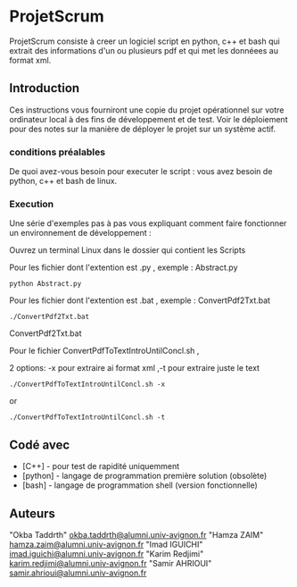 # ProjetScrum

ProjetScrum consiste à creer un logiciel script en python, c++ et bash qui extrait des informations d'un ou plusieurs 
pdf et qui met les donnéees au format xml.

## Introduction
Ces instructions vous fourniront une copie du projet opérationnel sur votre ordinateur local à des fins de développement et de test. Voir le déploiement pour des notes sur la manière de déployer le projet sur un système actif.

### conditions préalables
De quoi avez-vous besoin pour executer le script :
  vous avez besoin de python, c++ et bash de linux.



### Execution

Une série d'exemples pas à pas vous expliquant comment faire fonctionner un environnement de développement : 

Ouvrez un terminal Linux dans le dossier qui contient les Scripts

Pour les fichier dont l'extention est .py , exemple : Abstract.py

```
python Abstract.py
```

Pour les fichier dont l'extention est .bat , exemple : ConvertPdf2Txt.bat

 
```
./ConvertPdf2Txt.bat

```
ConvertPdf2Txt.bat

Pour le fichier ConvertPdfToTextIntroUntilConcl.sh ,

  2 options: -x pour extraire ai format xml ,-t pour extraire juste le text
```
./ConvertPdfToTextIntroUntilConcl.sh -x 

```
or

```
./ConvertPdfToTextIntroUntilConcl.sh -t 

```

## Codé avec

* [C++] - pour test de rapidité uniquemment
* [python] - langage de programmation première solution (obsolète)
* [bash] - langage de programmation shell (version fonctionnelle)

## Auteurs

"Okba Taddrth" <okba.taddrth@alumni.univ-avignon.fr>
"Hamza ZAIM" <hamza.zaim@alumni.univ-avignon.fr>
"Imad IGUICHI" <imad.iguichi@alumni.univ-avignon.fr>
"Karim Redjimi" <karim.redjimi@alumni.univ-avignon.fr>
"Samir AHRIOUI" <samir.ahrioui@alumni.univ-avignon.fr>





